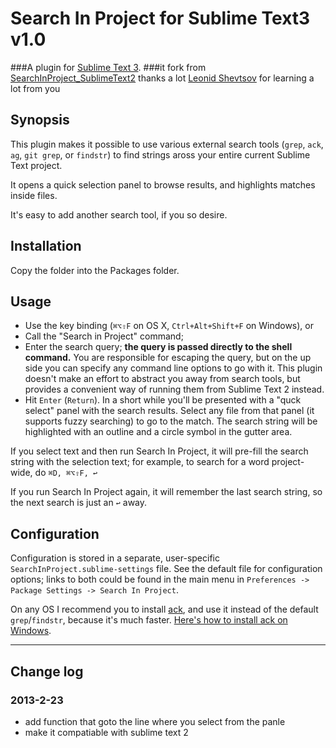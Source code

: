 # Search In Project for Sublime Text3 v1.0
###A plugin for [Sublime Text 3](http://www.sublimetext.com/3).
###it fork from [SearchInProject_SublimeText2](https://github.com/leonid-shevtsov/SearchInProject_SublimeText2)
thanks a lot [Leonid Shevtsov](http://leonid.shevtsov.me) for learning a lot from you

## Synopsis

This plugin makes it possible to use various external search tools (`grep`, `ack`, `ag`, `git grep`, or `findstr`) to find strings aross your entire current Sublime Text project.

It opens a quick selection panel to browse results, and highlights matches inside files.

It's easy to add another search tool, if you so desire.

## Installation

Copy the folder into the Packages folder.

## Usage

* Use the key binding (`⌘⌥⇧F` on OS X, `Ctrl+Alt+Shift+F` on Windows), or
* Call the "Search in Project" command;
* Enter the search query; **the query is passed directly to the shell command.** You are responsible for escaping the query, but on the up side you can specify any command line options to go with it. This plugin doesn't make an effort to abstract you away from search tools, but provides a convenient way of running them from Sublime Text 2 instead.
* Hit `Enter` (`Return`). In a short while you'll be presented with a "quck select" panel with the search results. Select any file from that panel (it supports fuzzy searching) to go to the match. The search string will be highlighted with an outline and a circle symbol in the gutter area.

If you select text and then run Search In Project, it will pre-fill the search string with the selection text; for example, to search for a word project-wide, do `⌘D, ⌘⌥⇧F, ↩`

If you run Search In Project again, it will remember the last search string, so the next search is just an `↩` away.

## Configuration

Configuration is stored in a separate, user-specific `SearchInProject.sublime-settings` file. See the default file for configuration options; links to both could be
found in the main menu in `Preferences -> Package Settings -> Search In Project`.

On any OS I recommend you to install [ack](http://betterthangrep.com/), and use it instead of the default `grep`/`findstr`, because it's much faster. [Here's how to install ack on Windows](http://stackoverflow.com/questions/1023710/how-can-i-install-and-use-ack-library-on-windows).

* * *
## Change log
### 2013-2-23
* add function that goto the line where you select from the panle
* make it compatiable with sublime text 2